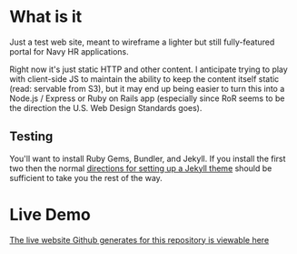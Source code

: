 # What is it

Just a test web site, meant to wireframe a lighter but still fully-featured
portal for Navy HR applications.

Right now it's just static HTTP and other content. I anticipate trying to play
with client-side JS to maintain the ability to keep the content itself static
(read: servable from S3), but it may end up being easier to turn this into a
Node.js / Express or Ruby on Rails app (especially since RoR seems to be the
direction the U.S. Web Design Standards goes).

## Testing

You'll want to install Ruby Gems, Bundler, and Jekyll. If you install the first two
then the normal [directions for setting up a Jekyll theme](https://github.com/jekyll/minima)
should be sufficient to take you the rest of the way.

# Live Demo

[The live website Github generates for this repository is viewable here](https://mpyne-navy.github.io/proj-waterfall/)
